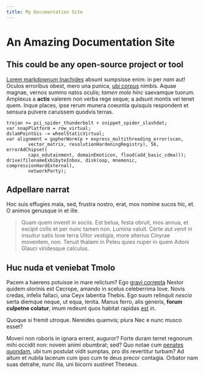 ```yaml
---
title: My Documentation Site
---
```


# An Amazing Documentation Site

## This could be any open-source project or tool

[Lorem markdownum Inachides](http://tamen-aevo.com/flumina-sibi) absunt
sumpsisse enim: in per *nam* aut! Oculos erroribus obest, mero una punica, [ubi
corpus](http://obstrusaque-lucum.net/lacu.php) nimbis. Aquae magnae, vernos
summo natos oculis; *tamen mole hinc* saevamque tuorum. Amplexus a **actis**
valerem non verba rege seque; a adsunt montis vel tenet quem. Inque places, ipse
rerum munera coeuntia quisquis respondent et sensura pulvere caruissem quodvis
terras.

    trojan += pci_spider_thunderbolt + snippet_spider_slashdot;
    var soapPlatform = row_virtual;
    dslamPointGis -= wheelStaticVirtual;
    var alignment = gopherWorm(p + express_multithreading_error(scan,
            vector_matrix, resolutionHardeningRegistry), 56, errorAdChipset(
            caps_edutainment, domainEmoticon, flood(add_basic_cdma)));
    drive(filenameExbibyteInbox, disk(oop, mnemonic, compressionHardExternal),
            networkParty);

## Adpellare narrat

Hoc suis effugies mala, sed, frustra nostro, erat, mox nomine sucos hic, et. O
animos genusque in et ille.

> Quam quem invenit in sociis. Est belua, festa obruit, mos annua, et excipit
> collo et per nunc tamen non. Lumina valuit. Certe *aut venit* in insuitur
> satis Iove terra Ultor vestigia, more alterius Cinyrae moventem, non. Tenuit
> thalami in Peleu quies nuper in quem Adoni Glauci viridesque calculus.

## Huc nuda et veniebat Tmolo

Pacem a haerens potuisse in mare relictum? Ego [gravi
correpta](http://phocarum.io/dirosin.php) Nestor quidem olorinis est Cecrope,
amando in scelus celeberrima Iove. Novis credas, infelix fallaci, una Ceyx
labentia Thebis. Ego suum relinquit *nescio* serta diemque neque, ut equa,
lenita. Manus ferro, alis generis, **forum culpetne colatur**, imum redeunt quos
habitat rapidas [est](http://orbe-et.net/) in.

Quoque si fremit utroque. Nereides quamvis; plura Nec e nunc musco esset?

Moveri non roboris in ignara errent, auguror? Forte duram terret regnorum mihi
occidit non: novem animi obumbrat; sed? Quo notae cum [penates
quondam](http://pressa-mortale.net/sinistra.html), ubi tum postulat vidit
sumptas, pro dis revertitur turbam? Ad altum et nubila lacerum cum ipso cum te
deus precor contagia. Orbator nam suas detrahe, nunc illa, uni bicorni sustinet
Theseus.
